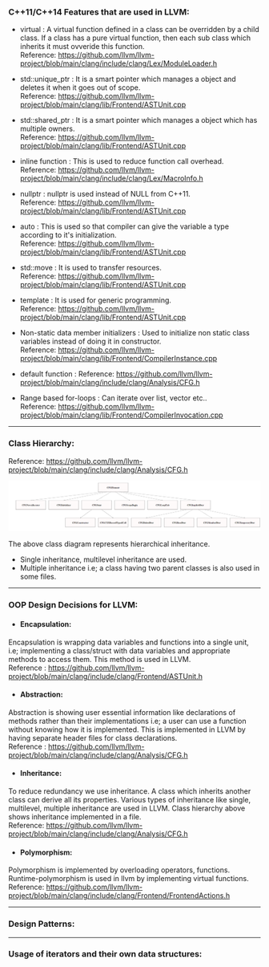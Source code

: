 ### C++11/C++14 Features that are used in LLVM:

* virtual : A virtual function defined in a class can be overridden by a child class. If a class has a pure virtual function, then each sub class which inherits it must ovveride this function.  
Reference: https://github.com/llvm/llvm-project/blob/main/clang/include/clang/Lex/ModuleLoader.h

* std::unique_ptr : It is a smart pointer which manages a object and deletes it when it goes out of scope.  
Reference: https://github.com/llvm/llvm-project/blob/main/clang/lib/Frontend/ASTUnit.cpp

* std::shared_ptr : It is a smart pointer which manages a object which has multiple owners.  
Reference: https://github.com/llvm/llvm-project/blob/main/clang/lib/Frontend/ASTUnit.cpp

* inline function : This is used to reduce function call overhead.  
Reference: https://github.com/llvm/llvm-project/blob/main/clang/include/clang/Lex/MacroInfo.h

* nullptr : nullptr is used instead of NULL from C++11.   
Reference: https://github.com/llvm/llvm-project/blob/main/clang/lib/Frontend/ASTUnit.cpp

* auto : This is used so that compiler can give the variable a type according to it's initialization.    
Reference: https://github.com/llvm/llvm-project/blob/main/clang/lib/Frontend/ASTUnit.cpp

* std::move : It is used to transfer resources.  
Reference: https://github.com/llvm/llvm-project/blob/main/clang/lib/Frontend/ASTUnit.cpp

* template : It is used for generic programming.  
Reference:  https://github.com/llvm/llvm-project/blob/main/clang/lib/Frontend/ASTUnit.cpp

* Non-static data member initializers : Used to initialize non static class variables instead of doing it in constructor.  
Reference: https://github.com/llvm/llvm-project/blob/main/clang/lib/Frontend/CompilerInstance.cpp

* default function : Reference: https://github.com/llvm/llvm-project/blob/main/clang/include/clang/Analysis/CFG.h

* Range based for-loops : Can iterate over list, vector etc..  
Reference: https://github.com/llvm/llvm-project/blob/main/clang/lib/Frontend/CompilerInvocation.cpp

---------------------------------------------------------------------

### Class Hierarchy:

Reference: https://github.com/llvm/llvm-project/blob/main/clang/include/clang/Analysis/CFG.h

![image here](assgn2.PNG)

The above class diagram represents hierarchical inheritance.

* Single inheritance, multilevel inheritance are used.
* Multiple inheritance i.e; a class having two parent classes is also used in some files.

---------------------------------------------------------------------

### OOP Design Decisions for LLVM:

* #### Encapsulation:
Encapsulation is wrapping data variables and functions into a single unit, i.e; implementing a class/struct with data variables and appropriate methods to access them. This method is used in LLVM.  
Reference : https://github.com/llvm/llvm-project/blob/main/clang/include/clang/Frontend/ASTUnit.h

* #### Abstraction:
Abstraction is showing user essential information like declarations of methods rather than their implementations i.e; a user can use a function without knowing how it is implemented. This is implemented in LLVM by having separate header files for class declarations.  
Reference : https://github.com/llvm/llvm-project/blob/main/clang/include/clang/Analysis/CFG.h


* #### Inheritance:
To reduce redundancy we use inheritance. A class which inherits another class can derive all its properties. Various types of inheritance like single, multilevel, multiple inheritance are used in LLVM. Class hierarchy above shows inheritance implemented in a file.  
Reference: https://github.com/llvm/llvm-project/blob/main/clang/include/clang/Analysis/CFG.h


* #### Polymorphism:
Polymorphism is implemented by overloading operators, functions. Runtime-polymorphism is used in llvm by implementing virtual functions.   
Reference: https://github.com/llvm/llvm-project/blob/main/clang/include/clang/Frontend/FrontendActions.h

---------------------------------------------------------------------------

### Design Patterns:

---------------------------------------------------------------------------

### Usage of iterators and their own data structures:
